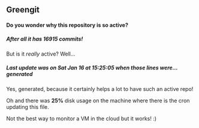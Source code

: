 ## Greengit

#### Do you wonder why this repository is so active?

##### After all it has 16915 commits!

But is it *really* active? Well...

##### Last update was on Sat Jan 16 at 15:25:05 when those lines were... generated

Yes, generated, because it certainly helps a lot to have such an active repo!

Oh and there was **25%** disk usage on the machine
where there is the cron updating this file.

Not the best way to monitor a VM in the cloud but it works! :)
